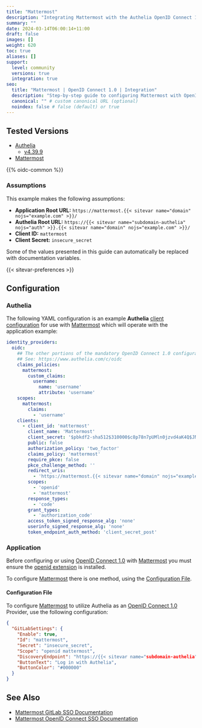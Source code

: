```yaml
---
title: "Mattermost"
description: "Integrating Mattermost with the Authelia OpenID Connect 1.0 Provider."
summary: ""
date: 2024-03-14T06:00:14+11:00
draft: false
images: []
weight: 620
toc: true
aliases: []
support:
  level: community
  versions: true
  integration: true
seo:
  title: "Mattermost | OpenID Connect 1.0 | Integration"
  description: "Step-by-step guide to configuring Mattermost with OpenID Connect 1.0 for secure SSO. Enhance your login flow using Authelia’s modern identity management."
  canonical: "" # custom canonical URL (optional)
  noindex: false # false (default) or true
---
```


## Tested Versions

- [Authelia]
  - [v4.39.9](https://github.com/authelia/authelia/releases/tag/v4.39.9)
- [Mattermost]

{{% oidc-common %}}

### Assumptions

This example makes the following assumptions:

- __Application Root URL:__ `https://mattermost.{{< sitevar name="domain" nojs="example.com" >}}/`
- __Authelia Root URL:__ `https://{{< sitevar name="subdomain-authelia" nojs="auth" >}}.{{< sitevar name="domain" nojs="example.com" >}}/`
- __Client ID:__ `mattermost`
- __Client Secret:__ `insecure_secret`

Some of the values presented in this guide can automatically be replaced with documentation variables.

{{< sitevar-preferences >}}

## Configuration

### Authelia

The following YAML configuration is an example __Authelia__ [client configuration] for use with [Mattermost] which
will operate with the application example:

```yaml {title="configuration.yml"}
identity_providers:
  oidc:
    ## The other portions of the mandatory OpenID Connect 1.0 configuration go here.
    ## See: https://www.authelia.com/c/oidc
    claims_policies:
      mattermost:
        custom_claims:
          username:
            name: 'username'
            attribute: 'username'
    scopes:
      mattermost:
        claims:
          - 'username'
    clients:
      - client_id: 'mattermost'
        client_name: 'Mattermost'
        client_secret: '$pbkdf2-sha512$310000$c8p78n7pUMln0jzvd4aK4Q$JNRBzwAo0ek5qKn50cFzzvE9RXV88h1wJn5KGiHrD0YKtZaR/nCb2CJPOsKaPK0hjf.9yHxzQGZziziccp6Yng'  # The digest of 'insecure_secret'.
        public: false
        authorization_policy: 'two_factor'
        claims_policy: 'mattermost'
        require_pkce: false
        pkce_challenge_method: ''
        redirect_uris:
          - 'https://mattermost.{{< sitevar name="domain" nojs="example.com" >}}/signup/gitlab/complete'
        scopes:
          - 'openid'
          - 'mattermost'
        response_types:
          - 'code'
        grant_types:
          - 'authorization_code'
        access_token_signed_response_alg: 'none'
        userinfo_signed_response_alg: 'none'
        token_endpoint_auth_method: 'client_secret_post'
```

### Application

Before configuring or using [OpenID Connect 1.0] with [Mattermost] you must ensure the
[openid extension](https://mattermost.apache.org/doc/gug/openid-auth.html#installing-support-for-openid-connect) is
installed.

To configure [Mattermost]  there is one method, using the [Configuration File](#configuration-file).

#### Configuration File

To configure [Mattermost] to utilize Authelia as an [OpenID Connect 1.0] Provider, use the following configuration:

```json {title="config.json"}
{
  "GitLabSettings": {
    "Enable": true,
    "Id": "mattermost",
    "Secret": "insecure_secret",
    "Scope": "openid mattermost",
    "DiscoveryEndpoint": "https://{{< sitevar name="subdomain-authelia" nojs="auth" >}}.{{< sitevar name="domain" nojs="example.com" >}}/.well-known/openid-configuration",
    "ButtonText": "Log in with Authelia",
    "ButtonColor": "#000000"
  }
}
```

## See Also

- [Mattermost GitLab SSO Documentation](https://docs.mattermost.com/administration-guide/onboard/sso-gitlab.html)
- [Mattermost OpenID Connect SSO Documentation](https://docs.mattermost.com/administration-guide/onboard/sso-openidconnect.html)

[Authelia]: https://www.authelia.com
[Mattermost]: https://mattermost.com/
[OpenID Connect 1.0]: ../../introduction.md
[client configuration]: ../../../../configuration/identity-providers/openid-connect/clients.md
